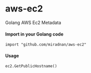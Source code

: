 # aws-ec2
Golang AWS Ec2 Metadata

#### Import in your Golang code
```
import "github.com/miradnan/aws-ec2"
```

#### Usage
```
ec2.GetPublicHostname()
```
